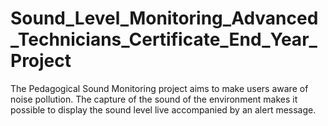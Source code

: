 # Sound_Level_Monitoring_Advanced_Technicians_Certificate_End_Year_Project
The Pedagogical Sound Monitoring project aims to make users aware of noise pollution. The capture of the sound of the environment makes it possible to display the sound level live accompanied by an alert message.
